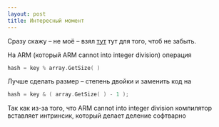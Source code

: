 ```yaml
---
layout: post
title: Интересный момент
---
```


Сразу скажу – не моё – взял [тут](https://closedcircles.com/) тут для того, чтоб не забыть.

На ARM (который ARM cannot into integer division) операция

``` cpp
hash = key % array.GetSize( )
```

Лучше сделать размер – степень двойки и заменить код на

``` cpp
hash = key & ( array.GetSize( ) - 1 );
```

Так как из-за того, что ARM cannot into integer division компилятор вставляет интринсик, который делает деление софтварно
